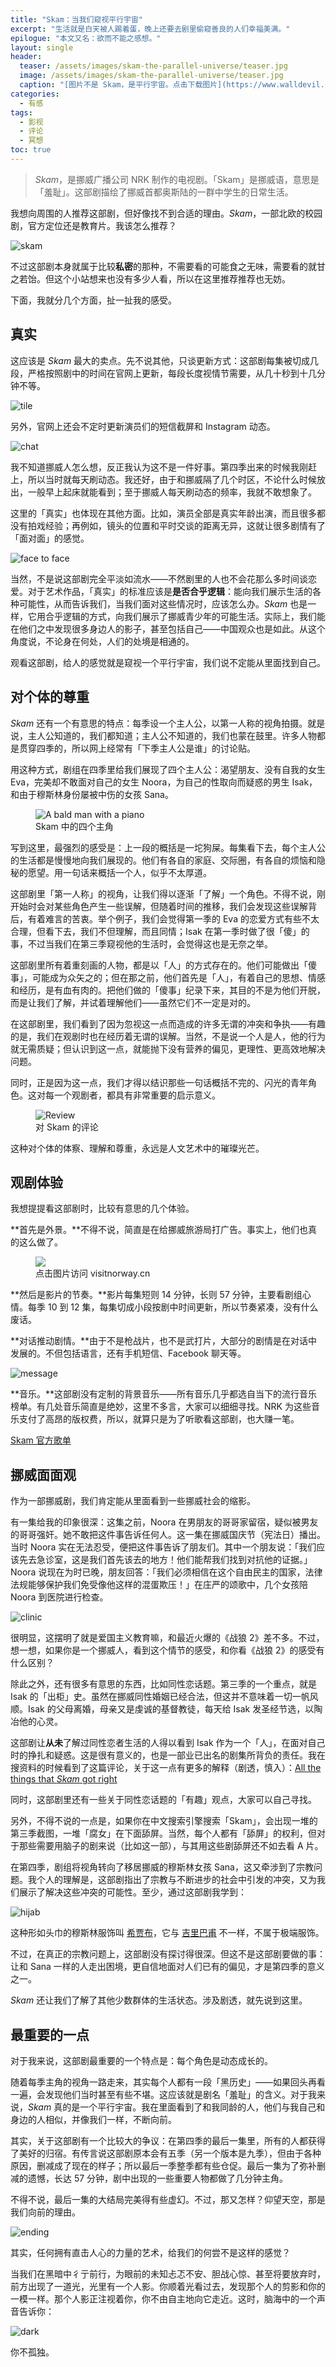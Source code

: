 ```yaml
---
title: "Skam：当我们窥视平行宇宙"
excerpt: "生活就是白天被人踢着蛋，晚上还要去剧里偷窥善良的人们幸福美满。"
epilogue: "本文又名：欲而不能之感想。"
layout: single
header:
  teaser: /assets/images/skam-the-parallel-universe/teaser.jpg
  image: /assets/images/skam-the-parallel-universe/teaser.jpg
  caption: "[图片不是 Skam，是平行宇宙。点击下载图片](https://www.walldevil.com/planets-wallpaper-911681/)"
categories:
  - 有感
tags:
  - 影视
  - 评论
  - 冥想
toc: true
---
```


> *Skam*，是挪威广播公司 NRK 制作的电视剧。「Skam」是挪威语，意思是「羞耻」。这部剧描绘了挪威首都奥斯陆的一群中学生的日常生活。

我想向周围的人推荐这部剧，但好像找不到合适的理由。*Skam*，一部北欧的校园剧，官方定位还是教育片。我该怎么推荐？

![skam](/assets/images/skam-the-parallel-universe/skam.jpg)

不过这部剧本身就属于比较**私密**的那种，不需要看的可能食之无味，需要看的就甘之若饴。但这个小站想来也没有多少人看，所以在这里推荐推荐也无妨。

下面，我就分几个方面，扯一扯我的感受。

## 真实

这应该是 *Skam* 最大的卖点。先不说其他，只谈更新方式：这部剧每集被切成几段，严格按照剧中的时间在官网上更新，每段长度视情节需要，从几十秒到十几分钟不等。

![tile](/assets/images/skam-the-parallel-universe/tile.jpg)

另外，官网上还会不定时更新演员们的短信截屏和 Instagram 动态。

![chat](/assets/images/skam-the-parallel-universe/chat.jpg)

我不知道挪威人怎么想，反正我认为这不是一件好事。第四季出来的时候我刚赶上，所以当时就每天刷动态。我还好，由于和挪威隔了几个时区，不论什么时候放出，一般早上起床就能看到；至于挪威人每天刷动态的频率，我就不敢想象了。

这里的「真实」也体现在其他方面。比如，演员全部是真实年龄出演，而且很多都没有拍戏经验；再例如，镜头的位置和平时交谈的距离无异，这就让很多剧情有了「面对面」的感觉。

![face to face](/assets/images/skam-the-parallel-universe/facetoface.jpg)

当然，不是说这部剧完全平淡如流水——不然剧里的人也不会花那么多时间谈恋爱。对于艺术作品，「真实」的标准应该是**是否合乎逻辑**：能向我们展示生活的各种可能性，从而告诉我们，当我们面对这些情况时，应该怎么办。*Skam* 也是一样，它用合乎逻辑的方式，向我们展示了挪威青少年的可能生活。实际上，我们能在他们之中发现很多身边人的影子，甚至包括自己——中国观众也是如此。从这个角度说，不论身在何处，人们的处境是相通的。

观看这部剧，给人的感觉就是窥视一个平行宇宙，我们说不定能从里面找到自己。

## 对个体的尊重

*Skam* 还有一个有意思的特点：每季设一个主人公，以第一人称的视角拍摄。就是说，主人公知道的，我们都知道；主人公不知道的，我们也蒙在鼓里。许多人物都是贯穿四季的，所以网上经常有「下季主人公是谁」的讨论贴。

用这种方式，剧组在四季里给我们展现了四个主人公：渴望朋友、没有自我的女生 Eva，完美却不敢面对自己的女生 Noora，为自己的性取向而疑惑的男生 Isak，和由于穆斯林身份屡被中伤的女孩 Sana。

<figure>
  <img src="/assets/images/skam-the-parallel-universe/figure.jpg" alt="A bald man with a piano">
  <figcaption>Skam 中的四个主角</figcaption>
</figure>

写到这里，最强烈的感受是：上一段的概括是一坨狗屎。每集看下去，每个主人公的生活都是慢慢地向我们展现的。他们有各自的家庭、交际圈，有各自的烦恼和隐秘的愿望。用一句话来概括一个人，似乎不太厚道。

这部剧里「第一人称」的视角，让我们得以逐渐「了解」一个角色。不得不说，刚开始时会对某些角色产生一些误解，但随着时间的推移，我们会发现这些误解背后，有着难言的苦衷。举个例子，我们会觉得第一季的 Eva 的恋爱方式有些不太合理，但看下去，我们不但理解，而且同情；Isak 在第一季时做了很「傻」的事，不过当我们在第三季窥视他的生活时，会觉得这也是无奈之举。

这部剧里所有着重刻画的人物，都是以「人」的方式存在的。他们可能做出「傻事」，可能成为众矢之的；但在那之前，他们首先是「人」，有着自己的思想、情感和经历，是有血有肉的。把他们做的「傻事」纪录下来，其目的不是为他们开脱，而是让我们了解，并试着理解他们——虽然它们不一定是对的。

在这部剧里，我们看到了因为忽视这一点而造成的许多无谓的冲突和争执——有趣的是，我们在观剧时也在经历着无谓的误解。当然，不是说一个人是人，他的行为就无需质疑；但认识到这一点，就能抛下没有营养的偏见，更理性、更高效地解决问题。

同时，正是因为这一点，我们才得以结识那些一句话概括不完的、闪光的青年角色。这对每一个观剧者，都具有非常重要的启示意义。

<figure>
  <img src="/assets/images/skam-the-parallel-universe/review.jpg" alt="Review" />
  <figcaption>对 Skam 的评论</figcaption>
</figure>

这种对个体的体察、理解和尊重，永远是人文艺术中的璀璨光芒。

## 观剧体验

我想提提看这部剧时，比较有意思的几个体验。

**首先是外景。**不得不说，简直是在给挪威旅游局打广告。事实上，他们也真的这么做了。

<figure>
  <a href="https://www.visitnorway.cn/tv-series-shame/"><img src="/assets/images/skam-the-parallel-universe/website.jpg" /></a>
  <figcaption>点击图片访问 visitnorway.cn</figcaption>
</figure>

**然后是影片的节奏。**影片每集短则 14 分钟，长则 57 分钟，主要看剧组心情。每季 10 到 12 集，每集切成小段按剧中时间更新，所以节奏紧凑，没有什么废话。

**对话推动剧情。**由于不是枪战片，也不是武打片，大部分的剧情是在对话中发展的。不但包括语言，还有手机短信、Facebook 聊天等。

![message](/assets/images/skam-the-parallel-universe/message.png)

**音乐。**这部剧没有定制的背景音乐——所有音乐几乎都选自当下的流行音乐榜单。有几处音乐简直是绝妙，这里不多言，大家可以细细寻找。NRK 为这些音乐支付了高昂的版权费，所以，就算只是为了听歌看这部剧，也大赚一笔。

<a href="https://open.spotify.com/user/p3.no/playlist/5tZVK9cAWuMmQ3KUQYPItw#" class="btn btn--success">Skam 官方歌单</a>

## 挪威面面观

作为一部挪威剧，我们肯定能从里面看到一些挪威社会的缩影。

有一集给我的印象很深：这集之前，Noora 在男朋友的哥哥家留宿，疑似被男友的哥哥强奸。她不敢把这件事告诉任何人。这一集在挪威国庆节（宪法日）播出。当时 Noora 实在无法忍受，便把这件事告诉了朋友们。其中一个朋友说：「我们应该先去急诊室，这是我们首先该去的地方！他们能帮我们找到对抗他的证据。」Noora 说现在为时已晚，朋友回答：「我们必须相信在这个自由民主的国家，法律法规能够保护我们免受像他这样的混蛋欺压！」在庄严的颂歌中，几个女孩陪 Noora 到医院进行检查。

![clinic](/assets/images/skam-the-parallel-universe/clinic.jpg)

很明显，这摆明了就是爱国主义教育嘛，和最近火爆的《战狼 2》差不多。不过，想一想，如果你是一个挪威人，看到这个情节的感受，和你看《战狼 2》的感受有什么区别？

除此之外，还有很多有意思的东西，比如同性恋话题。第三季的一个重点，就是 Isak 的「出柜」史。虽然在挪威同性婚姻已经合法，但这并不意味着一切一帆风顺。Isak 的父母离婚，母亲又是虔诚的基督教徒，每天给 Isak 发圣经节选，以陶冶他的心灵。

这部剧让**从未**了解过同性恋者生活的人得以看到 Isak 作为一个「人」，在面对自己时的挣扎和疑惑。这是很有意义的，也是一部业已出名的剧集所背负的责任。我在搜资料的时候看到了这篇评论，关于这一点有更多的解释（剧透，慎入）：[All the things that *Skam* got right](https://stevenperkins.wordpress.com/2017/01/02/all-the-things-that-skam-got-right/)

同时，这部剧里还有一些关于同性恋话题的「有趣」观点，大家可以自己寻找。

另外，不得不说的一点是，如果你在中文搜索引擎搜索「Skam」，会出现一堆的第三季截图，一堆「腐女」在下面舔屏。当然，每个人都有「舔屏」的权利，但对于那些需要用脑子的剧来说（比如这一部），与其用这些剧舔屏还不如去看 A 片。

在第四季，剧组将视角转向了移居挪威的穆斯林女孩 Sana，这又牵涉到了宗教问题。我个人的理解是，这部剧指出了宗教与不断进步的社会中引发的冲突，又为我们展示了解决这些冲突的可能性。至少，通过这部剧我学到：

![hijab](/assets/images/skam-the-parallel-universe/hijab.jpg)

这种形如头巾的穆斯林服饰叫 [希贾布](https://en.wikipedia.org/wiki/Hijab)，它与 [吉里巴甫](https://en.wikipedia.org/wiki/Burqa) 不一样，不属于极端服饰。

不过，在真正的宗教问题上，这部剧没有探讨得很深。但这不是这部剧要做的事：让和 Sana 一样的人走出困境，更自信地面对人们已有的偏见，才是第四季的意义之一。

*Skam* 还让我们了解了其他少数群体的生活状态。涉及剧透，就先说到这里。

## 最重要的一点

对于我来说，这部剧最重要的一个特点是：每个角色是动态成长的。

随着每季主角的视角一路走来，其实每个人都有一段「黑历史」——如果回头再看一遍，会发现他们当时甚至有些不堪。这应该就是剧名「羞耻」的含义。对于我来说，*Skam* 真的是一个平行宇宙。我在里面看到了和我同龄的人，他们与我自己和身边的人相似，并像我们一样，不断向前。

其实，关于这部剧有一个比较大的争议：在第四季的最后一集里，所有的人都获得了美好的归宿。有传言说这部剧原本会有五季（另一个版本是九季），但由于各种原因，删减成了现在的样子；所以最后一季整季都有些仓促。最后一集为了弥补删减的遗憾，长达 57 分钟，剧中出现的一些重要人物都做了几分钟主角。

不得不说，最后一集的大结局完美得有些虚幻。不过，那又怎样？仰望天空，那是我们向前的理由。

![ending](/assets/images/skam-the-parallel-universe/ending.jpg)

其实，任何拥有直击人心的力量的艺术，给我们的何尝不是这样的感觉？

当我们在黑暗中彳亍前行，为眼前的未知忐忑不安、胆战心惊、甚至将要放弃时，前方出现了一道光，光里有一个人影。你顺着光看过去，发现那个人的剪影和你的一模一样。那个人影正注视着你，你不由自主地向它走近。这时，脑海中的一个声音告诉你：

![dark](/assets/images/skam-the-parallel-universe/dark.jpg)

你不孤独。
